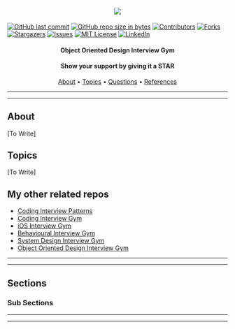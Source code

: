 <h1 align="center">
  <br>
  <a href="https://github.com/partho-maple/ios-interview-gym/archive/master.zip"><img src="banner.jpg"></a>
</h1>

[![GitHub last commit][last-commit-shield]][last-commit-url]
[![GitHub repo size in bytes][repo-size-shield]][repo-size-url]
[![Contributors][contributors-shield]][contributors-url]
[![Forks][forks-shield]][forks-url]
[![Stargazers][stars-shield]][stars-url]
[![Issues][issues-shield]][issues-url]
[![MIT License][license-shield]][license-url]
[![LinkedIn][linkedin-shield]][linkedin-url]


<h4 align="center">Object Oriented Design Interview Gym</h4>
<h4 align="center">Show your support by giving it a STAR</h4>

<p align="center">
  <a href="#About">About</a> •
  <a href="#Topics">Topics</a> •
  <a href="#Questions">Questions</a> •
  <a href="#References">References</a>
</p>

---

---

## About

[To Write]


## Topics
[To Write]


## My other related repos
- [Coding Interview Patterns](https://tinyurl.com/wluap5j)
- [Coding Interview Gym](https://tinyurl.com/wt2dbym)
- [iOS Interview Gym](https://tinyurl.com/wt5vyzq)
- [Behavioural Interview Gym](https://tinyurl.com/v65wlwf)
- [System Design Interview Gym](https://tinyurl.com/tr2xkze)
- [Object Oriented Design Interview Gym](https://tinyurl.com/uhlp9sc)


---

---

## Sections

### Sub Sections



---

---













<!-- MARKDOWN LINKS & IMAGES -->
<!-- https://www.markdownguide.org/basic-syntax/#reference-style-links -->
[last-commit-shield]: https://img.shields.io/github/last-commit/partho-maple/ios-interview-gym?style=flat
[last-commit-url]: https://github.com/partho-maple/ios-interview-gym/commits/master
[repo-size-shield]: https://img.shields.io/github/repo-size/partho-maple/ios-interview-gym?style=flat
[repo-size-url]: https://github.com/partho-maple/ios-interview-gym

[contributors-shield]: https://img.shields.io/github/contributors/partho-maple/ios-interview-gym.svg?style=flat
[contributors-url]: https://github.com/partho-maple/ios-interview-gym/graphs/contributors
[forks-shield]: https://img.shields.io/github/forks/partho-maple/ios-interview-gym.svg?style=flat
[forks-url]: https://github.com/partho-maple/ios-interview-gym/network/members
[stars-shield]: https://img.shields.io/github/stars/partho-maple/ios-interview-gym.svg?style=flat
[stars-url]: https://github.com/partho-maple/ios-interview-gym/stargazers
[issues-shield]: https://img.shields.io/github/issues/partho-maple/ios-interview-gym.svg?style=flat
[issues-url]: https://github.com/partho-maple/ios-interview-gym/issues
[license-shield]: https://img.shields.io/github/license/partho-maple/ios-interview-gym.svg?style=flat
[license-url]: https://github.com/partho-maple/ios-interview-gym/LICENSE.txt
[linkedin-shield]: https://img.shields.io/badge/-LinkedIn-black.svg??style=flat&logo=linkedin&colorB=555
[linkedin-url]: https://www.linkedin.com/in/partho-maple/
[product-screenshot]: images/screenshot.png